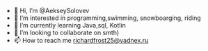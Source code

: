 - 👋 Hi, I’m @AekseySolovev
- 👀 I’m interested in programming,swimming, snowboarging, riding 
- 🌱 I’m currently learning Java,sql, Kotlin
- 💞️ I’m looking to collaborate on smth)
- 📫 How to reach me richardfrost25@yadnex.ru

<!---
AekseySolovev/AekseySolovev is a ✨ special ✨ repository because its `README.md` (this file) appears on your GitHub profile.
You can click the Preview link to take a look at your changes.
--->
